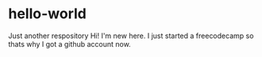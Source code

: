 # hello-world
Just another respository
Hi! I'm new here. I just started a freecodecamp so thats why I got a github account now.
